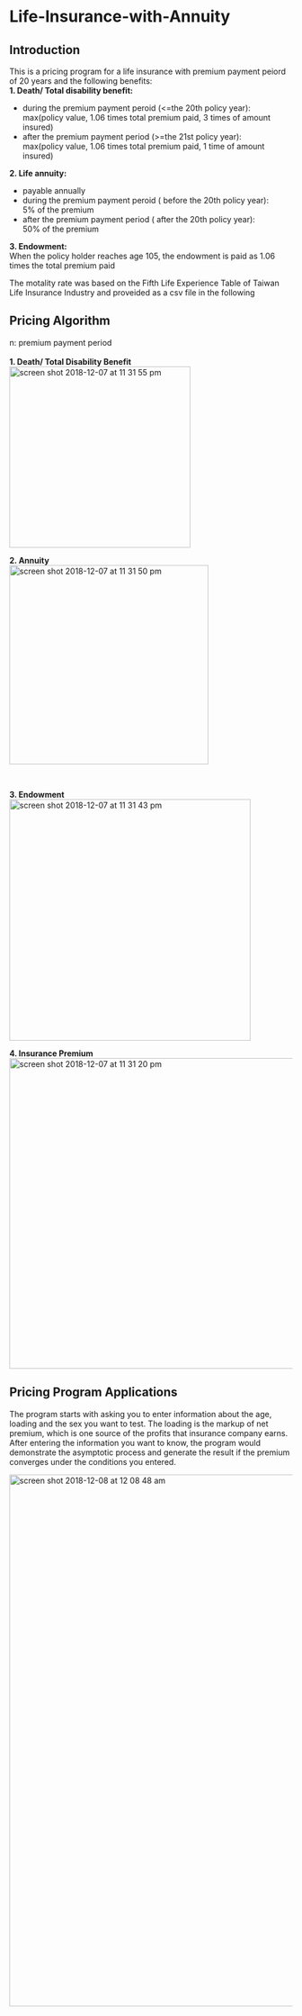 # Life-Insurance-with-Annuity

## Introduction
This is a pricing program for a life insurance with premium payment peiord of 20 years and the following benefits:</br> 
<b>1. Death/ Total disability benefit:</b><br>
   - during the premium payment peroid (<=the 20th policy year):<br> 
     max(policy value, 1.06 times total premium paid, 3 times of amount insured)<br> 
   - after the premium payment period (>=the 21st policy year):<br> 
     max(policy value, 1.06 times total premium paid, 1 time of amount insured)</br> 

<b>2. Life annuity:</b></br> 
   - payable annually <br>
   - during the premium payment peroid ( before the 20th policy year):<br> 
     5% of the premium<br> 
   - after the premium payment period ( after the 20th policy year):<br>
     50% of the premium 

<b>3. Endowment:</b><br> 
      When the policy holder reaches age 105, the endowment is paid as 1.06 times the total premium paid<br>

The motality rate was based on the Fifth Life Experience Table of Taiwan Life Insurance Industry and proveided as a csv file in the following <br>

## Pricing Algorithm
n: premium payment period <br>
<br>
<b>1. Death/ Total Disability Benefit</b> <br>
<img width="322" alt="screen shot 2018-12-07 at 11 31 55 pm" src="https://user-images.githubusercontent.com/24948460/49656443-555d5680-fa78-11e8-9f5f-dcc66b8bdbe3.png">
<br>

<b>2. Annuity</b><br>
<img width="354" alt="screen shot 2018-12-07 at 11 31 50 pm" src="https://user-images.githubusercontent.com/24948460/49656444-55f5ed00-fa78-11e8-8ec8-454c25a00715.png">

<br>

<b>3. Endowment</b><br>
<img width="429" alt="screen shot 2018-12-07 at 11 31 43 pm" src="https://user-images.githubusercontent.com/24948460/49656445-55f5ed00-fa78-11e8-96e5-687063f8050c.png">

<b>4. Insurance Premium</b> <br>
<img width="552" alt="screen shot 2018-12-07 at 11 31 20 pm" src="https://user-images.githubusercontent.com/24948460/49656446-55f5ed00-fa78-11e8-8ae4-f6b02ad98857.png">
<br>

## Pricing Program Applications
The program starts with asking you to enter information about the age, loading and the sex you want to test. The loading is the markup of net premium, which is one source of the profits that insurance company earns. After entering the information you want to know, the program would demonstrate the asymptotic process and generate the result if the premium converges under the conditions you entered. <br>

<img width="945" alt="screen shot 2018-12-08 at 12 08 48 am" src="https://user-images.githubusercontent.com/24948460/49659079-61e4ad80-fa7e-11e8-8da2-9278f7d3bf67.png">
